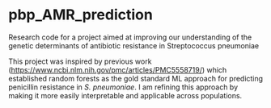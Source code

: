 # pbp_AMR_prediction
Research code for a project aimed at improving our understanding of the genetic determinants of antibiotic resistance in Streptococcus pneumoniae

This project was inspired by previous work (https://www.ncbi.nlm.nih.gov/pmc/articles/PMC5558719/) which established random forests as the gold standard ML approach for predicting penicillin resistance in _S. pneumoniae_. I am refining this approach by making it more easily interpretable and applicable across populations.

